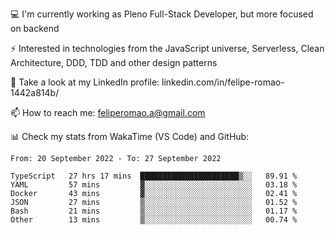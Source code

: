 💻 I'm currently working as Pleno Full-Stack Developer, but more focused on backend

⚡ Interested in technologies from the JavaScript universe, Serverless, Clean Architecture, DDD, TDD and other design patterns

👥 Take a look at my LinkedIn profile: linkedin.com/in/felipe-romao-1442a814b/

📫 How to reach me: feliperomao.a@gmail.com

📊 Check my stats from WakaTime (VS Code) and GitHub:

<!--START_SECTION:waka-->

```text
From: 20 September 2022 - To: 27 September 2022

TypeScript   27 hrs 17 mins  ██████████████████████▒░░   89.91 %
YAML         57 mins         ▓░░░░░░░░░░░░░░░░░░░░░░░░   03.18 %
Docker       43 mins         ▓░░░░░░░░░░░░░░░░░░░░░░░░   02.41 %
JSON         27 mins         ▒░░░░░░░░░░░░░░░░░░░░░░░░   01.52 %
Bash         21 mins         ▒░░░░░░░░░░░░░░░░░░░░░░░░   01.17 %
Other        13 mins         ▒░░░░░░░░░░░░░░░░░░░░░░░░   00.74 %
```

<!--END_SECTION:waka-->
